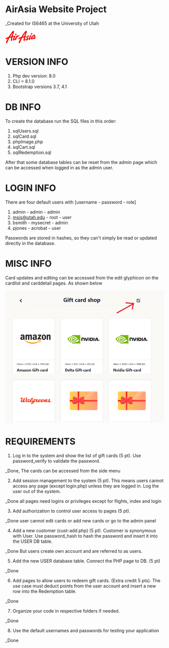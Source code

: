 <div>

# AirAsia Website Project

_Created for IS6465 at the University of Utah

![project logo](CSS/Images/AAlogoNavBar.png)

</div>

# VERSION INFO
1. Php dev version: 8.0
2. CLI = 8.1.0
3. Bootstrap versions 3.7, 4.1



# DB INFO
To create the database run the SQL files in this order:

1. sqlUsers.sql
2. sqlCard.sql
3. phpImage.php
4. sqlCart.sql
5. sqlRedemption.sql

After that some database tables can be reset from the admin page which can be accessed when logged in as the admin user.

# LOGIN INFO
There are four default users with [username - password - role]
1. admin - admin - admin
2. msis@utah.edu - root - user
3. bsmith - mysecret - admin
4. pjones - acrobat - user

Passwords are stored in hashes, so they can't simply be read or updated directly in the database.

# MISC INFO
Card updates and editing can be accessed from the edit glyphicon on the cardlist and carddetail pages. As shown below

![glpyh instructions](Docs/editglyph.png)

# REQUIREMENTS
1. Log in to the system and show the list of gift cards (5 pt). Use password_verify to validate the password.

_Done, The cards can be accessed from the side menu

2. Add session management to the system (5 pt). This means users cannot access any page (except login.php) unless they are logged in. Log the user out of the system.

_Done all pages need logins or privileges except for flights, index and login

3. Add authorization to control user access to pages (5 pt).

_Done user cannot edit cards or add new cards or go to the admin panel

4. Add a new customer (cust-add.php) (5 pt). Customer is synonymous with User. Use password_hash to hash the password and insert it into the USER DB table.

_Done But users create own account and are referred to as users.

5. Add the new USER database table. Connect the PHP page to DB. (5 pt)

_Done

6. Add pages to allow users to redeem gift cards. (Extra credit 5 pts). The use case must deduct points from the user account and insert a new row into the Redemption table.

_Done

7. Organize your code in respective folders if needed.

_Done

8. Use the default usernames and passwords for testing your application

_Done
